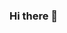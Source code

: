 ### Hi there 👋

<!--
**sujal111/sujal111** is a ✨ _special_ ✨ repository because its `README.md` (this file) appears on your GitHub profile.

Here are some ideas to get you started:

- 🔭 I’m currently working on Data Structures and Algorithms in CPP & Python
- 🌱 I’m currently learning Blockchain & Artificial Intelligence
- 👯 I’m looking to collaborate on ...
- 🤔 I’m looking for help with ...
- 💬 Ask me about WebDev, DSA in CPP & Python,Blockchain , Resaerch paper Publishing  
- 📫 How to reach me sujalmaiti123456@gmail.com  , Linkdin: https://www.linkedin.com/in/sujal-maiti-a4931a190
- 😄 Pronouns: ...
- ⚡ Fun fact: I am self proclaimed author
-->
